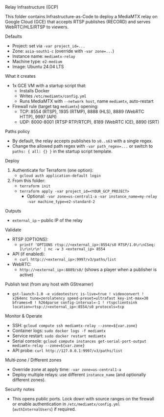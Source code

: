 Relay Infrastructure (GCP)

This folder contains Infrastructure-as-Code to deploy a MediaMTX relay on Google Cloud (GCE) that accepts RTSP publishes (RECORD) and serves WebRTC/HLS/RTSP to viewers.

Defaults
- Project: set via `-var project_id=...`
- Zone: `asia-south1-c` (override with `-var zone=...`)
- Instance name: `mediamtx-relay`
- Machine type: `e2-medium`
- Image: Ubuntu 24.04 LTS

What it creates
- 1x GCE VM with a startup script that:
  - Installs Docker
  - Writes `/etc/mediamtx/config.yml`
  - Runs MediaMTX with `--network host`, name `mediamtx`, auto-restart
- Firewall rule (target tag `mediamtx`) opening:
  - TCP: 8554 (RTSP), 1935 (RTMP), 8888 (HLS), 8889 (WebRTC HTTP), 9997 (API)
  - UDP: 8000-8001 (RTSP RTP/RTCP), 8189 (WebRTC ICE), 8890 (SRT)

Paths policy
- By default, the relay accepts publishes to `s0..s63` with a single regex.
- Change the allowed path regex with `-var path_regex=...` or switch to `paths: { all: {} }` in the startup script template.

Deploy
1) Authenticate for Terraform (one option):
   - `gcloud auth application-default login`
2) From this folder:
   - `terraform init`
   - `terraform apply -var project_id=<YOUR_GCP_PROJECT>`
     - Optional: `-var zone=us-central1-a` `-var instance_name=my-relay` `-var machine_type=e2-standard-2`

Outputs
- `external_ip` – public IP of the relay

Validate
- RTSP (OPTIONS):
  - `printf 'OPTIONS rtsp://<external_ip>:8554/s0 RTSP/1.0\r\nCSeq: 1\r\n\r\n' | nc -w 3 <external_ip> 8554`
- API (if enabled):
  - `curl http://<external_ip>:9997/v3/paths/list`
- WebRTC:
  - `http://<external_ip>:8889/s0/` (shows a player when a publisher is active)

Publish test (from any host with GStreamer)
- `gst-launch-1.0 -e videotestsrc is-live=true ! videoconvert ! x264enc tune=zerolatency speed-preset=ultrafast key-int-max=30 bframes=0 ! h264parse config-interval=-1 ! rtspclientsink location=rtsp://<external_ip>:8554/s0 protocols=tcp`

Monitor & Operate
- SSH: `gcloud compute ssh mediamtx-relay --zone=${var.zone}`
- Container logs: `sudo docker logs -f mediamtx`
- Service restart: `sudo docker restart mediamtx`
- Serial console: `gcloud compute instances get-serial-port-output mediamtx-relay --zone=${var.zone}`
- API probe: `curl http://127.0.0.1:9997/v3/paths/list`

Multi‑zone / Different zones
- Override zone at apply time: `-var zone=us-central1-a`
- Deploy multiple relays: use different `instance_name` (and optionally different zones).

Security notes
- This opens public ports. Lock down with source ranges on the firewall or enable authentication in `/etc/mediamtx/config.yml` (`authInternalUsers`) if required.


